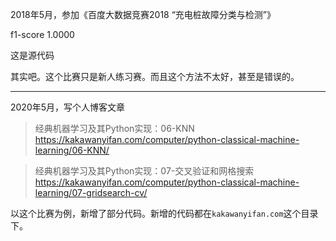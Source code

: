 2018年5月，参加《百度大数据竞赛2018 “充电桩故障分类与检测”》

f1-score 1.0000

这是源代码

其实吧。这个比赛只是新人练习赛。而且这个方法不太好，甚至是错误的。

---

2020年5月，写个人博客文章

> 经典机器学习及其Python实现：06-KNN
> https://kakawanyifan.com/computer/python-classical-machine-learning/06-KNN/

> 经典机器学习及其Python实现：07-交叉验证和网格搜索
> https://kakawanyifan.com/computer/python-classical-machine-learning/07-gridsearch-cv/

以这个比赛为例，新增了部分代码。新增的代码都在`kakawanyifan.com`这个目录下。
